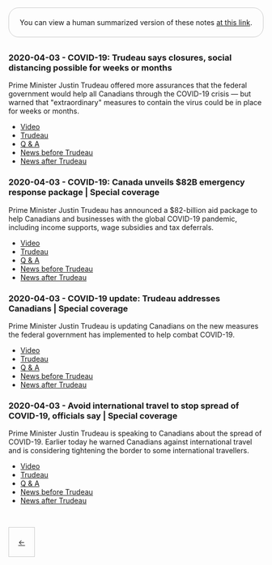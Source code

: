 <div style="border: 1px solid #ccc; padding: 20px; text-align: center; margin-bottom: 30px; border-radius: 20px;">
You can view a human summarized version of these notes <a href="https://www.notion.so/jnadeau/Covid-19-Canadian-PM-Trudeau-Summaries-9055578ceba94368a732b68904eae78f">at this link</a>.
</div>


### 2020-04-03 - COVID-19: Trudeau says closures, social distancing possible for weeks or months
Prime Minister Justin Trudeau offered more assurances that the federal government would help all Canadians through the COVID-19 crisis — but warned that "extraordinary" measures to contain the virus could be in place for weeks or months.

  - [Video](https://www.youtube.com/watch?v=0k8vvTTy5UA)
  - [Trudeau](./2020-04-03/trudeau.md)
  - [Q & A](./2020-04-03/q_a.md)
  - [News before Trudeau](./2020-04-03/pre_news.md)
  - [News after Trudeau](./2020-04-03/post_news.md)

### 2020-04-03 - COVID-19: Canada unveils $82B emergency response package | Special coverage
Prime Minister Justin Trudeau has announced a $82-billion aid package to help Canadians and businesses with the global COVID-19 pandemic, including income supports, wage subsidies and tax deferrals.

  - [Video](https://www.youtube.com/watch?v=AOCvtq_WVzo)
  - [Trudeau](./2020-04-03/trudeau.md)
  - [Q & A](./2020-04-03/q_a.md)
  - [News before Trudeau](./2020-04-03/pre_news.md)
  - [News after Trudeau](./2020-04-03/post_news.md)

### 2020-04-03 - COVID-19 update: Trudeau addresses Canadians | Special coverage
Prime Minister Justin Trudeau is updating Canadians on the new measures the federal government has implemented to help combat COVID-19.

  - [Video](https://www.youtube.com/watch?v=fuO4NB3AjzU)
  - [Trudeau](./2020-04-03/trudeau.md)
  - [Q & A](./2020-04-03/q_a.md)
  - [News before Trudeau](./2020-04-03/pre_news.md)
  - [News after Trudeau](./2020-04-03/post_news.md)

### 2020-04-03 - Avoid international travel to stop spread of COVID-19, officials say | Special coverage
Prime Minister Justin Trudeau is speaking to Canadians about the spread of COVID-19. Earlier today he warned Canadians against international travel and is considering tightening the border to some international travellers.

  - [Video](https://www.youtube.com/watch?v=JVMZC952AwE)
  - [Trudeau](./2020-04-03/trudeau.md)
  - [Q & A](./2020-04-03/q_a.md)
  - [News before Trudeau](./2020-04-03/pre_news.md)
  - [News after Trudeau](./2020-04-03/post_news.md)

<div style='border: 1px solid #ccc; display: inline-block; padding: 10px 0; margin-top: 30px;'>
  <a style='display: inline-block; padding: 10px 0; width: 50px; text-align: center; 'href='./PAGE_3'>←</a>
</div>